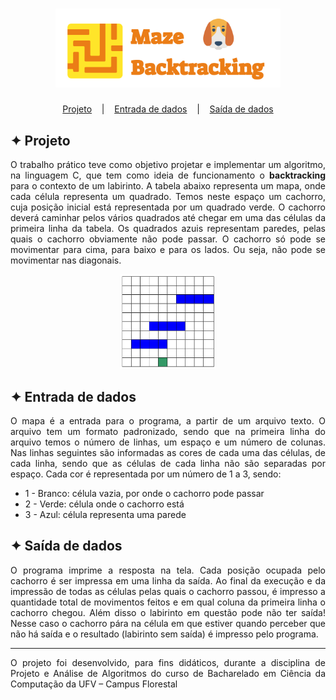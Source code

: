 <h1 align="center">
    <img alt="Logo" title="Maze" src="images/Maze.svg" width="360px" />
</h1>

<p align="center">
  <a href="#-projeto">Projeto</a>
  &nbsp;&nbsp;&nbsp;|&nbsp;&nbsp;&nbsp;
  <a href="#-entrada-de-dados">Entrada de dados</a>
  &nbsp;&nbsp;&nbsp;|&nbsp;&nbsp;&nbsp;
  <a href="#-saída-de-dados">Saída de dados</a>
</p>

## ✦ Projeto
<p align="justify">
O trabalho prático teve como objetivo projetar e implementar um algoritmo, na linguagem C, que tem como ideia de funcionamento o <b>backtracking</b> para o contexto de um labirinto. A tabela abaixo representa um mapa, onde cada célula representa um quadrado. Temos neste espaço um cachorro, cuja posição inicial está representada por um quadrado verde. O cachorro deverá caminhar pelos vários quadrados até chegar em uma das células da primeira linha da tabela. Os quadrados azuis representam paredes, pelas quais o cachorro obviamente não pode passar. O cachorro só pode se movimentar para cima, para baixo e para os lados. Ou seja, não pode se movimentar nas diagonais.
</p>

<p align="center">
    <img alt="Mapa" title="Labirinto" src="images/Mapa.png" width="30%"/>
</p>

## ✦ Entrada de dados

<p align="justify">
O mapa é a entrada para o programa, a partir de um arquivo texto. O arquivo tem um formato padronizado, sendo que na primeira linha do arquivo temos o número de linhas, um espaço e um número de colunas. Nas linhas seguintes são informadas as cores de cada uma das células, de cada linha, sendo que as células de cada linha não são separadas por espaço. Cada cor é representada por um número de 1 a 3, sendo:
</p>

- 1 - Branco: célula vazia, por onde o cachorro pode passar
- 2 - Verde: célula onde o cachorro está
- 3 - Azul: célula representa uma parede

## ✦ Saída de dados
<p align="justify">
O programa imprime a resposta na tela. Cada posição ocupada pelo cachorro é ser impressa em uma linha da saída. Ao final da execução e da impressão de todas as células pelas quais o cachorro passou, é impresso a quantidade total de movimentos feitos e em qual coluna da primeira linha o cachorro chegou. Além disso o labirinto em questão pode não ter saída! Nesse caso o cachorro pára na célula em que estiver quando perceber que não há saída e o resultado (labirinto sem saída) é impresso pelo programa.
</p>

---
<p align="justify">
O projeto foi desenvolvido, para fins didáticos, durante a disciplina de Projeto e Análise de Algoritmos do curso de Bacharelado em Ciência da Computação da UFV – Campus Florestal
</p>
